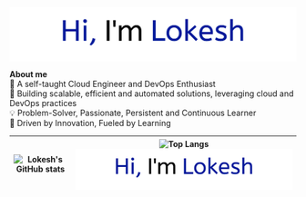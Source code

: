 <img align="center" src="https://raw.githubusercontent.com/lokesh1306/lokesh1306/main/banner.png" alt="Lokesh's GitHub Banner" />

<b>About me</b> <br />
👋 A self-taught Cloud Engineer and DevOps Enthusiast <br />
🧡 Building scalable, efficient and automated solutions, leveraging cloud and DevOps practices <br />
💡 Problem-Solver, Passionate, Persistent and Continuous Learner <br />
🚀 Driven by Innovation, Fueled by Learning <br />
<markdown-accessiblity-table><table>
<thead>
<tr>
<th><img align="center" src="https://github-readme-stats.vercel.app/api?username=lokesh1306&show_icons=true&include_all_commits=true&theme=ambient_gradient&show=prs_merged,prs_merged_percentage&hide=issues,stars&hide_border=true&hide_rank=true&number_format=long" alt="Lokesh's GitHub stats" />
<th><img align="center" src="https://github-readme-stats.vercel.app/api/top-langs/?username=lokesh1306&layout=compact&theme=ambient_gradient&hide_border=true&hide=css,scss,html&langs_count=20&hide_progress=true" alt="Top Langs" />
<img align="center" src="https://raw.githubusercontent.com/lokesh1306/lokesh1306/main/banner.png" alt="Lokesh's GitHub Banner" />
</tr>
</thead>

